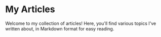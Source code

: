 # My Articles

Welcome to my collection of articles! Here, you'll find various topics I've written about, in Markdown format for easy reading.
